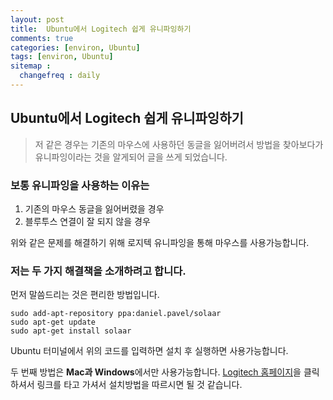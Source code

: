 ```yaml
---
layout: post
title:  Ubuntu에서 Logitech 쉽게 유니파잉하기
comments: true
categories: [environ, Ubuntu]
tags: [environ, Ubuntu]
sitemap :
  changefreq : daily
---
```


## Ubuntu에서 Logitech 쉽게 유니파잉하기
> 저 같은 경우는 기존의 마우스에 사용하던 동글을 잃어버려서 방법을 찾아보다가 유니파잉이라는 것을 알게되어 글을 쓰게 되었습니다. 
 
### 보통 유니파잉을 사용하는 이유는
1. 기존의 마우스 동글을 잃어버렸을 경우 
2. 블루투스 연결이 잘 되지 않을 경우 

위와 같은 문제를 해결하기 위해 로지텍 유니파잉을 통해 마우스를 사용가능합니다.

### 저는 두 가지 해결책을 소개하려고 합니다. 
먼저 말씀드리는 것은 편리한 방법입니다.
~~~
sudo add-apt-repository ppa:daniel.pavel/solaar
sudo apt-get update
sudo apt-get install solaar 
~~~
Ubuntu 터미널에서 위의 코드를 입력하면 설치 후 실행하면 사용가능합니다.

두 번째 방법은 **Mac과 Windows**에서만 사용가능합니다.
[Logitech 홈페이지](https://support.logitech.com/ko_kr/article/unifying-pairing)을 클릭하셔서 링크를 타고 가셔서 설치방법을 따르시면 될 것 같습니다.
